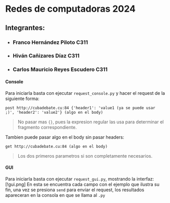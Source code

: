 # Redes de computadoras 2024 
## Integrantes:
- ### Franco Hernández Piloto C311
- ### Hiván Cañizares Díaz C311
- ### Carlos Mauricio Reyes Escudero C311

#### Console
Para iniciarla basta con ejecutar `request_console.py` y hacer el request de la siguiente forma:
```
post http://cubadebate.cu:84 {'header1': 'value1 (ya se puede usar ;)', 'header2': 'value2'} (algo en el body)
```
> No pasar mas `{}`, pues la expresion regular las usa para determinar el fragmento correspondiente.

Tambien puede pasar algo en el body sin pasar headers:
```
get http://cubadebate.cu:84 (algo en el body)
```
> Los dos primeros parametros si son completamente necesarios.

#### GUI
Para iniciarla basta con ejecutar `request_gui.py`, mostrando la interfaz:
[!gui.png]
En esta se encuentra cada campo con el ejemplo que ilustra su fin, una vez se presiona `send` para enviar el request, los resultados apareceran en la consola en que se llama al `.py`